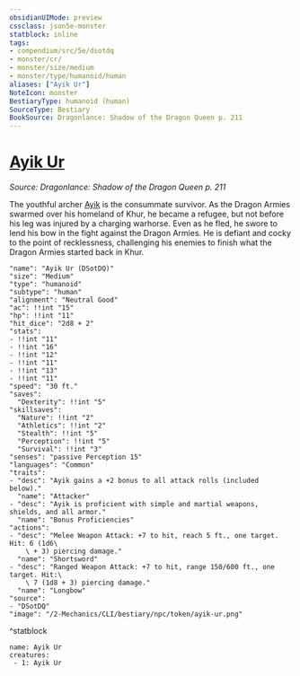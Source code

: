 ```yaml
---
obsidianUIMode: preview
cssclass: json5e-monster
statblock: inline
tags:
- compendium/src/5e/dsotdq
- monster/cr/
- monster/size/medium
- monster/type/humanoid/human
aliases: ["Ayik Ur"]
NoteIcon: monster
BestiaryType: humanoid (human)
SourceType: Bestiary
BookSource: Dragonlance: Shadow of the Dragon Queen p. 211
---
```

# [Ayik Ur](2-Mechanics/CLI/bestiary/npc/ayik-ur-dsotdq.md)
*Source: Dragonlance: Shadow of the Dragon Queen p. 211*  

The youthful archer [Ayik](/2-Mechanics/CLI/bestiary/npc/ayik-ur-dsotdq.md) is the consummate survivor. As the Dragon Armies swarmed over his homeland of Khur, he became a refugee, but not before his leg was injured by a charging warhorse. Even as he fled, he swore to lend his bow in the fight against the Dragon Armies. He is defiant and cocky to the point of recklessness, challenging his enemies to finish what the Dragon Armies started back in Khur.

```statblock
"name": "Ayik Ur (DSotDQ)"
"size": "Medium"
"type": "humanoid"
"subtype": "human"
"alignment": "Neutral Good"
"ac": !!int "15"
"hp": !!int "11"
"hit_dice": "2d8 + 2"
"stats":
- !!int "11"
- !!int "16"
- !!int "12"
- !!int "11"
- !!int "13"
- !!int "11"
"speed": "30 ft."
"saves":
  "Dexterity": !!int "5"
"skillsaves":
  "Nature": !!int "2"
  "Athletics": !!int "2"
  "Stealth": !!int "5"
  "Perception": !!int "5"
  "Survival": !!int "3"
"senses": "passive Perception 15"
"languages": "Common"
"traits":
- "desc": "Ayik gains a +2 bonus to all attack rolls (included below)."
  "name": "Attacker"
- "desc": "Ayik is proficient with simple and martial weapons, shields, and all armor."
  "name": "Bonus Proficiencies"
"actions":
- "desc": "Melee Weapon Attack: +7 to hit, reach 5 ft., one target. Hit: 6 (1d6\
    \ + 3) piercing damage."
  "name": "Shortsword"
- "desc": "Ranged Weapon Attack: +7 to hit, range 150/600 ft., one target. Hit:\
    \ 7 (1d8 + 3) piercing damage."
  "name": "Longbow"
"source":
- "DSotDQ"
"image": "/2-Mechanics/CLI/bestiary/npc/token/ayik-ur.png"
```
^statblock

```encounter-table
name: Ayik Ur
creatures:
 - 1: Ayik Ur
```